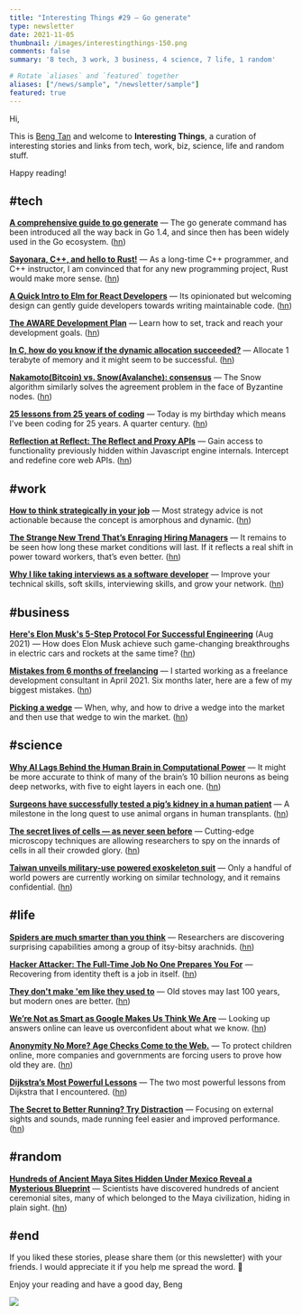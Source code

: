 ```yaml
---
title: "Interesting Things #29 — Go generate"
type: newsletter
date: 2021-11-05
thumbnail: /images/interestingthings-150.png
comments: false
summary: '8 tech, 3 work, 3 business, 4 science, 7 life, 1 random'

# Rotate `aliases` and `featured` together
aliases: ["/news/sample", "/newsletter/sample"]
featured: true
---
```


Hi,

This is [Beng Tan](https://bengtan.com/about/) and welcome to **Interesting Things**, a curation of interesting stories and links from tech, work, biz, science, life and random stuff.

Happy reading!


## #tech

**[A comprehensive guide to go generate](https://eli.thegreenplace.net/2021/a-comprehensive-guide-to-go-generate/?utm_source=bengtan.com/interesting-things/029)** — The go generate command has been introduced all the way back in Go 1.4, and since then has been widely used in the Go ecosystem. ([hn](https://news.ycombinator.com/item?id=29009145))

**[Sayonara, C++, and hello to Rust!](https://www.thecodedmessage.com/posts/hello-rust/?utm_source=bengtan.com/interesting-things/029)** —  As a long-time C++ programmer, and C++ instructor, I am convinced that for any new programming project, Rust would make more sense. ([hn](https://news.ycombinator.com/item?id=29023684))

**[A Quick Intro to Elm for React Developers](https://blog.theodo.com/2021/10/intro-to-elm-for-react-devs/?utm_source=bengtan.com/interesting-things/029)** — Its opinionated but welcoming design can gently guide developers towards writing maintainable code. ([hn](https://news.ycombinator.com/item?id=28998902))

**[The AWARE Development Plan](https://shopify.engineering/aware-development-plan?utm_source=bengtan.com/interesting-things/029)** — Learn how to set, track and reach your development goals. ([hn](https://news.ycombinator.com/item?id=29031484))

**[In C, how do you know if the dynamic allocation succeeded?](https://lemire.me/blog/2021/10/27/in-c-how-do-you-know-if-the-dynamic-allocation-succeeded/?utm_source=bengtan.com/interesting-things/029)** — Allocate 1 terabyte of memory and it might seem to be successful. ([hn](https://news.ycombinator.com/item?id=29017977))

**[Nakamoto(Bitcoin) vs. Snow(Avalanche): consensus](https://gyuho.dev/nakamoto-bitcoin-vs-snow-avalanche-consensus.html?utm_source=bengtan.com/interesting-things/029)** — The Snow algorithm similarly solves the agreement problem in the face of Byzantine nodes. ([hn](https://news.ycombinator.com/item?id=29035728))

**[25 lessons from 25 years of coding](https://swizec.com/blog/25-lessons-from-25-years-of-coding/?utm_source=bengtan.com/interesting-things/029)** — Today is my birthday which means I've been coding for 25 years. A quarter century. ([hn](https://news.ycombinator.com/item?id=28997182))

**[Reflection at Reflect: The Reflect and Proxy APIs](https://reflect.run/articles/reflection-at-reflect/?utm_source=bengtan.com/interesting-things/029)** — Gain access to functionality previously hidden within Javascript engine internals. Intercept and redefine core web APIs. ([hn](https://news.ycombinator.com/item?id=29002718))


## #work

**[How to think strategically in your job](https://lesley.pizza/think-strategically-at-work/?utm_source=bengtan.com/interesting-things/029)** — Most strategy advice is not actionable because the concept is amorphous and dynamic. ([hn](https://news.ycombinator.com/item?id=29007805))

**[The Strange New Trend That’s Enraging Hiring Managers](https://slate.com/human-interest/2021/10/job-seeking-advice-hiring-trend-tight-economy.html?utm_source=bengtan.com/interesting-things/029)** — It remains to be seen how long these market conditions will last. If it reflects a real shift in power toward workers, that’s even better. ([hn](https://news.ycombinator.com/item?id=28994320))

**[Why I like taking interviews as a software developer](https://noge.dev/blog/interviews?utm_source=bengtan.com/interesting-things/029)** — Improve your technical skills, soft skills, interviewing skills, and grow your network. ([hn](https://news.ycombinator.com/item?id=29013801))


## #business

**[Here's Elon Musk's 5-Step Protocol For Successful Engineering](https://insideevs.com/news/526954/elon-musk-5-steps-success/?utm_source=bengtan.com/interesting-things/029)** (Aug 2021) — How does Elon Musk achieve such game-changing breakthroughs in electric cars and rockets at the same time? ([hn](https://news.ycombinator.com/item?id=29026977))

**[Mistakes from 6 months of freelancing](https://mcarter.me/posts/mistakes-from-6-months-of-freelancing?utm_source=bengtan.com/interesting-things/029)** — I started working as a freelance development consultant in April 2021. Six months later, here are a few of my biggest mistakes. ([hn](https://news.ycombinator.com/item?id=29037174))

**[Picking a wedge](https://www.lennysnewsletter.com/p/wedge?utm_source=bengtan.com/interesting-things/029)** — When, why, and how to drive a wedge into the market and then use that wedge to win the market. ([hn](https://news.ycombinator.com/item?id=29005794))


## #science

**[Why AI Lags Behind the Human Brain in Computational Power](https://nautil.us/blog/why-ai-lags-behind-the-human-brain-in-computational-power?utm_source=bengtan.com/interesting-things/029)** — It might be more accurate to think of many of the brain’s 10 billion neurons as being deep networks, with five to eight layers in each one. ([hn](https://news.ycombinator.com/item?id=29052840))

**[Surgeons have successfully tested a pig’s kidney in a human patient](https://www.technologyreview.com/2021/10/20/1037752/pig-kidney-human-patient-xenotransplantation/?utm_source=bengtan.com/interesting-things/029)** — A milestone in the long quest to use animal organs in human transplants. ([hn](https://news.ycombinator.com/item?id=29025753))

**[The secret lives of cells — as never seen before](https://www.nature.com/articles/d41586-021-02904-w?utm_source=bengtan.com/interesting-things/029)** — Cutting-edge microscopy techniques are allowing researchers to spy on the innards of cells in all their crowded glory. ([hn](https://news.ycombinator.com/item?id=29015524))

**[Taiwan unveils military-use powered exoskeleton suit](https://focustaiwan.tw/politics/202110260012?utm_source=bengtan.com/interesting-things/029)** — Only a handful of world powers are currently working on similar technology, and it remains confidential. ([hn](https://news.ycombinator.com/item?id=28998436))


## #life

**[Spiders are much smarter than you think](https://arstechnica.com/science/2021/10/spiders-are-much-smarter-than-you-think/?utm_source=bengtan.com/interesting-things/029)** — Researchers are discovering surprising capabilities among a group of itsy-bitsy arachnids. ([hn](https://news.ycombinator.com/item?id=29048443))

**[Hacker Attacker: The Full-Time Job No One Prepares You For](https://www.worth.com/hacker-attacker-full-time-job-no-one-prepares-you-cybersecurity/?utm_source=bengtan.com/interesting-things/029)** — Recovering from identity theft is a job in itself. ([hn](https://news.ycombinator.com/item?id=29038098))

**[They don't make 'em like they used to](https://rootsofprogress.org/old-vs-modern-stoves?utm_source=bengtan.com/interesting-things/029)** — Old stoves may last 100 years, but modern ones are better. ([hn](https://news.ycombinator.com/item?id=29018203))

**[We’re Not as Smart as Google Makes Us Think We Are](https://medium.com/texas-mccombs/were-not-as-smart-as-google-makes-us-think-we-are-57ebeebbf135?utm_source=bengtan.com/interesting-things/029)** — Looking up answers online can leave us overconfident about what we know. ([hn](https://news.ycombinator.com/item?id=29016515))

**[Anonymity No More? Age Checks Come to the Web.](https://www.nytimes.com/2021/10/27/technology/internet-age-check-proof.html?utm_source=bengtan.com/interesting-things/029)** — To protect children online, more companies and governments are forcing users to prove how old they are. ([hn](https://news.ycombinator.com/item?id=29024509))

**[Dijkstra’s Most Powerful Lessons](https://www.cantorsparadise.com/dijkstras-most-powerful-lessons-165bd5360237?utm_source=bengtan.com/interesting-things/029)** — The two most powerful lessons from Dijkstra that I encountered. ([hn](https://news.ycombinator.com/item?id=28997622))

**[The Secret to Better Running? Try Distraction](https://www.nytimes.com/2021/10/14/well/move/running-exercise-focus.html?utm_source=bengtan.com/interesting-things/029)** — Focusing on external sights and sounds, made running feel easier and improved performance. ([hn](https://news.ycombinator.com/item?id=29025679))


## #random

**[Hundreds of Ancient Maya Sites Hidden Under Mexico Reveal a Mysterious Blueprint](https://www.sciencealert.com/hundreds-of-ancient-maya-sites-hidden-under-mexico-reveal-a-mysterious-blueprint?utm_source=bengtan.com/interesting-things/029)** — Scientists have discovered hundreds of ancient ceremonial sites, many of which belonged to the Maya civilization, hiding in plain sight. ([hn](https://news.ycombinator.com/item?id=29026267))


## #end

If you liked these stories, please share them (or this newsletter) with your friends. I would appreciate it if you help me spread the word. 🙏

Enjoy your reading and have a good day,
Beng

![](https://bengtan.com/images/portrait-40.png)


